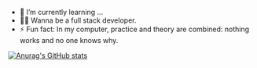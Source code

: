 <!-- - 🌴 I’m currently-->
- 🌱 I’m currently learning ...
- 🐱‍💻 Wanna be a full stack developer.
- ⚡ Fun fact: In my computer, practice and theory are combined: nothing works and no one knows why.

[![Anurag's GitHub stats](https://github-readme-stats.vercel.app/api?username=yuban00018&theme=vision-friendly-dark)](https://github.com/anuraghazra/github-readme-stats)

<!--
- 👯 I’m looking to collaborate on )
- 🤔 I’m looking for help with ...
- 💬 Ask me about ...
- 📫 How to reach me: ...
- 😄 Pronouns: ...
-->
